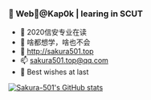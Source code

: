 ### 👋 Web🐶@Kap0k | learing in SCUT

- 🔭 2020信安专业在读
- 🌱 啥都想学，啥也不会
- 🤔 http://sakura501.top
- 📫 sakura501.top@qq.com
- 🌱 Best wishes at last

[![Sakura-501's GitHub stats](https://github-readme-stats.vercel.app/api?username=Sakura-501)](https://github.com/anuraghazra/github-readme-stats)


<!--
**Sakura-501/Sakura-501** is a ✨ _special_ ✨ repository because its `README.md` (this file) appears on your GitHub profile.

Here are some ideas to get you started:

- 🔭 I’m currently working on ...
- 🌱 I’m currently learning ...
- 👯 I’m looking to collaborate on ...
- 🤔 I’m looking for help with ...
- 💬 Ask me about ...
- 📫 How to reach me: ...
- 😄 Pronouns: ...
- ⚡ Fun fact: ...
-->
